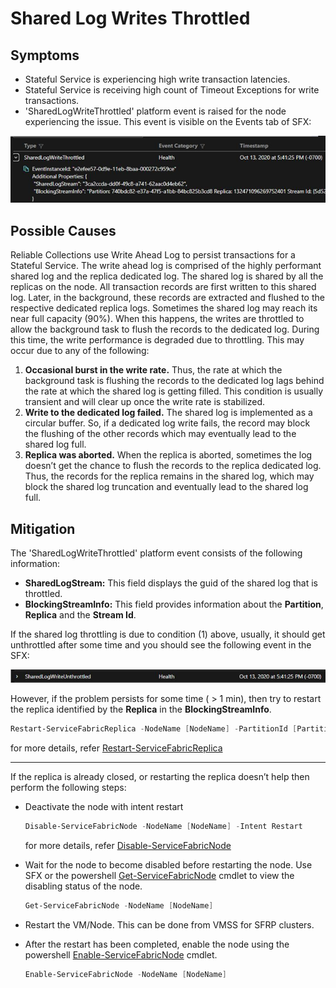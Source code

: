 # Shared Log Writes Throttled

## Symptoms

- Stateful Service is experiencing high write transaction latencies.
- Stateful Service is receiving high count of Timeout Exceptions for write transactions.
- 'SharedLogWriteThrottled' platform event is raised for the node experiencing the issue. This event is visible on the Events tab of SFX:

![SharedLogWriteThrottled Event](../media/SharedLogWriteThrottled.png)


## Possible Causes

Reliable Collections use Write Ahead Log to persist transactions for a Stateful Service. The write ahead log is comprised of the highly performant shared log and the replica dedicated log. The shared log is shared by all the replicas on the node. All transaction records are first written to this shared log. Later, in the background, these records are extracted and flushed to the respective dedicated replica logs.
Sometimes the shared log may reach its near full capacity (90%). When this happens, the writes are throttled to allow the background task to flush the records to the dedicated log. During this time, the write performance is degraded due to throttling.
This may occur due to any of the following:
1.	**Occasional burst in the write rate.** Thus, the rate at which the background task is flushing the records to the dedicated log lags behind the rate at which the shared log is getting filled. This condition is usually transient and will clear up once the write rate is stabilized.
2.	**Write to the dedicated log failed.** The shared log is implemented as a circular buffer. So, if a dedicated log write fails, the record may block the flushing of the other records which may eventually lead to the shared log full.
3.	**Replica was aborted.** When the replica is aborted, sometimes the log doesn’t get the chance to flush the records to the replica dedicated log. Thus, the records for the replica remains in the shared log, which may block the shared log truncation and eventually lead to the shared log full.

## Mitigation

The 'SharedLogWriteThrottled' platform event consists of the following information:
- **SharedLogStream:** This field displays the guid of the shared log that is throttled.
- **BlockingStreamInfo:** This field provides information about the **Partition**, **Replica** and the **Stream Id**.

If the shared log throttling is due to condition (1) above, usually, it should get unthrottled after some time and you should see the following event in the SFX:

![SharedLogWriteUnthrottled Event](../media/SharedLogWriteUnthrottled.png)

However, if the problem persists for some time ( > 1 min), then try to restart the replica identified by the **Replica** in the **BlockingStreamInfo**.

 ```powershell
 Restart-ServiceFabricReplica -NodeName [NodeName] -PartitionId [PartitionId] -ReplicaOrInstanceId [ReplicaId]
 ```
for more details, refer [Restart-ServiceFabricReplica](https://docs.microsoft.com/en-us/powershell/module/servicefabric/restart-servicefabricreplica)
___

If the replica is already closed, or restarting the replica doesn’t help then perform the following steps:
- Deactivate the node with intent restart  
 
   ```powershell
   Disable-ServiceFabricNode -NodeName [NodeName] -Intent Restart
   ```
   
  for more details, refer [Disable-ServiceFabricNode](https://docs.microsoft.com/en-us/powershell/module/servicefabric/disable-servicefabricnode)
  
- Wait for the node to become disabled before restarting the node. Use SFX or the powershell [Get-ServiceFabricNode](https://docs.microsoft.com/en-us/powershell/module/servicefabric/get-servicefabricnode) cmdlet to view the disabling status of the node.

  ```powershell
  Get-ServiceFabricNode -NodeName [NodeName]
  ```
  
- Restart the VM/Node. This can be done from VMSS for SFRP clusters.
- After the restart has been completed, enable the node using the powershell [Enable-ServiceFabricNode](https://docs.microsoft.com/en-us/powershell/module/servicefabric/enable-servicefabricnode) cmdlet.
  
  ```powershell
  Enable-ServiceFabricNode -NodeName [NodeName]
  ```
